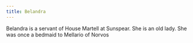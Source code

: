 ```yaml
---
title: Belandra
---
```


Belandra is a servant of House Martell at Sunspear. She is an old lady. She was once a bedmaid to Mellario of Norvos


